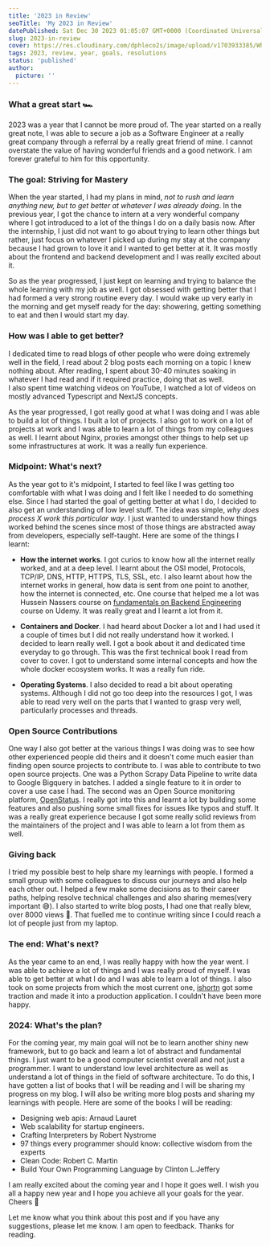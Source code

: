 ```yaml
---
title: '2023 in Review'
seoTitle: 'My 2023 in Review'
datePublished: Sat Dec 30 2023 01:05:07 GMT+0000 (Coordinated Universal Time)
slug: 2023-in-review
cover: https://res.cloudinary.com/dphleco2s/image/upload/v1703933385/White_Sunset_Blog_Banner_iqzlpk.png
tags: 2023, review, year, goals, resolutions
status: 'published'
author:
  picture: ''
---
```


### What a great start 🏎️

2023 was a year that I cannot be more proud of. The year started on a really great note, I was able to secure a job as a Software Engineer at a really great company through a referral by a really great friend of mine. I cannot overstate the value of having wonderful friends and a good network. I am forever grateful to him for this opportunity.

### The goal: Striving for Mastery

When the year started, I had my plans in mind, _not to rush and learn anything new, but to get better at whatever I was already doing_. In the previous year, I got the chance to intern at a very wonderful company where I got introduced to a lot of the things I do on a daily basis now. After the internship, I just did not want to go about trying to learn other things but rather, just focus on whatever I picked up during my stay at the company because I had grown to love it and I wanted to get better at it. It was mostly about the frontend and backend development and I was really excited about it.

So as the year progressed, I just kept on learning and trying to balance the whole learning with my job as well. I got obsessed with getting better that I had formed a very strong routine every day. I would wake up very early in the morning and get myself ready for the day: showering, getting something to eat and then I would start my day.

### How was I able to get better?

I dedicated time to read blogs of other people who were doing extremely well in the field, I read about 2 blog posts each morning on a topic I knew nothing about. After reading, I spent about 30-40 minutes soaking in whatever I had read and if it required practice, doing that as well.  
I also spent time watching videos on YouTube, I watched a lot of videos on mostly advanced Typescript and NextJS concepts.

As the year progressed, I got really good at what I was doing and I was able to build a lot of things. I built a lot of projects. I also got to work on a lot of projects at work and I was able to learn a lot of things from my colleagues as well. I learnt about Nginx, proxies amongst other things to help set up some infrastructures at work. It was a really fun experience.

### Midpoint: What's next?

As the year got to it's midpoint, I started to feel like I was getting too comfortable with what I was doing and I felt like I needed to do something else. Since I had started the goal of getting better at what I do, I decided to also get an understanding of low level stuff. The idea was simple, _why does process X work this particular way_. I just wanted to understand how things worked behind the scenes since most of those things are abstracted away from developers, especially self-taught. Here are some of the things I learnt:

- **How the internet works**. I got curios to know how all the internet really worked, and at a deep level. I learnt about the OSI model, Protocols, TCP/IP, DNS, HTTP, HTTPS, TLS, SSL, etc. I also learnt about how the internet works in general, how data is sent from one point to another, how the internet is connected, etc. One course that helped me a lot was Hussein Nassers course on [fundamentals on Backend Engineering](https://www.udemy.com/course/fundamentals-of-backend-communications-and-protocols) course on Udemy. It was really great and I learnt a lot from it.

- **Containers and Docker**. I had heard about Docker a lot and I had used it a couple of times but I did not really understand how it worked. I decided to learn really well. I got a book about it and dedicated time everyday to go through. This was the first technical book I read from cover to cover. I got to understand some internal concepts and how the whole docker ecosystem works. It was a really fun ride.

- **Operating Systems**. I also decided to read a bit about operating systems. Although I did not go too deep into the resources I got, I was able to read very well on the parts that I wanted to grasp very well, particularly processes and threads.

### Open Source Contributions

One way I also got better at the various things I was doing was to see how other experienced people did theirs and it doesn't come much easier than finding open source projects to contribute to. I was able to contribute to two open source projects. One was a Python Scrapy Data Pipeline to write data to Google Bigquery in batches. I added a single feature to it in order to cover a use case I had. The second was an Open Source monitoring platform, [OpenStatus](https://openstatus.dev). I really got into this and learnt a lot by building some features and also pushing some small fixes for issues like typos and stuff. It was a really great experience because I got some really solid reviews from the maintainers of the project and I was able to learn a lot from them as well.

### Giving back

I tried my possible best to help share my learnings with people. I formed a small group with some colleagues to discuss our journeys and also help each other out. I helped a few make some decisions as to their career paths, helping resolve technical challenges and also sharing memes(very important 😅). I also started to write blog posts, I had one that really blew, over 8000 views 🤯. That fuelled me to continue writing since I could reach a lot of people just from my laptop.

### The end: What's next?

As the year came to an end, I was really happy with how the year went. I was able to achieve a lot of things and I was really proud of myself. I was able to get better at what I do and I was able to learn a lot of things. I also took on some projects from which the most current one, [ishortn](https://ishortn.ink) got some traction and made it into a production application. I couldn't have been more happy.

### 2024: What's the plan?

For the coming year, my main goal will not be to learn another shiny new framework, but to go back and learn a lot of abstract and fundamental things. I just want to be a good computer scientist overall and not just a programmer. I want to understand low level architecture as well as understand a lot of things in the field of software architecture. To do this, I have gotten a list of books that I will be reading and I will be sharing my progress on my blog. I will also be writing more blog posts and sharing my learnings with people. Here are some of the books I will be reading:

- Designing web apis: Arnaud Lauret
- Web scalability for startup engineers.
- Crafting Interpreters by Robert Nystrome
- 97 things every programmer should know: collective wisdom from the experts
- Clean Code: Robert C. Martin
- Build Your Own Programming Language by Clinton L.Jeffery

I am really excited about the coming year and I hope it goes well. I wish you all a happy new year and I hope you achieve all your goals for the year. Cheers 🥂

Let me know what you think about this post and if you have any suggestions, please let me know. I am open to feedback. Thanks for reading.
